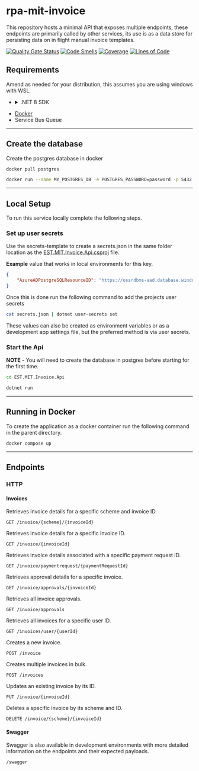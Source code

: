 # rpa-mit-invoice

This repository hosts a minimal API that exposes multiple endpoints, these endpoints are primarily called by other services, its use is as a data store for persisting data on in flight manual invoice templates.

[![Quality Gate Status](https://sonarcloud.io/api/project_badges/measure?project=rpa-mit-invoice&metric=alert_status)](https://sonarcloud.io/summary/new_code?id=rpa-mit-invoice) [![Code Smells](https://sonarcloud.io/api/project_badges/measure?project=rpa-mit-invoice&metric=code_smells)](https://sonarcloud.io/summary/new_code?id=rpa-mit-invoice) [![Coverage](https://sonarcloud.io/api/project_badges/measure?project=rpa-mit-invoice&metric=coverage)](https://sonarcloud.io/summary/new_code?id=rpa-mit-invoice) [![Lines of Code](https://sonarcloud.io/api/project_badges/measure?project=rpa-mit-invoice&metric=ncloc)](https://sonarcloud.io/summary/new_code?id=rpa-mit-invoice)
## Requirements

Amend as needed for your distribution, this assumes you are using windows with WSL.
- <details>
    <summary> .NET 8 SDK </summary>
    

    #### Basic instructions for installing the .NET 8 SDK on a debian based system.
  
    Amend as needed for your distribution.

    ```bash
    wget https://packages.microsoft.com/config/debian/12/packages-microsoft-prod.deb -O packages-microsoft-prod.deb
    sudo dpkg -i packages-microsoft-prod.deb
    sudo apt-get update && sudo apt-get install -y dotnet-sdk-8.0
    ```
</details>

- [Docker](https://docs.docker.com/desktop/install/linux-install/)
- Service Bus Queue

---
## Create the database

Create the postgres database in docker

```bash
docker pull postgres
```
```bash
docker run --name MY_POSTGRES_DB -e POSTGRES_PASSWORD=password -p 5432:5432 -d postgres
```

---
## Local Setup

To run this service locally complete the following steps.
### Set up user secrets

Use the secrets-template to create a secrets.json in the same folder location as the [EST.MIT.Invoice.Api.csproj](https://github.com/DEFRA/rpa-mit-invoice/blob/main/EST.MIT.Invoice.Api/EST.MIT.Invoice.Api.csproj) file. 

**Example** value that works in local environments for this key.

```json
{
    "AzureADPostgreSQLResourceID": "https://ossrdbms-aad.database.windows.net/.default"
}
```

Once this is done run the following command to add the projects user secrets

```bash
cat secrets.json | dotnet user-secrets set
```

These values can also be created as environment variables or as a development app settings file, but the preferred method is via user secrets.

### Start the Api

**NOTE** - You will need to create the database in postgres before starting for the first time.

```bash
cd EST.MIT.Invoice.Api
```

```bash
dotnet run
```

---
## Running in Docker

To create the application as a docker container run the following command in the parent directory.

```bash
docker compose up
```

---
## Endpoints

### HTTP

#### Invoices

Retrieves invoice details for a specific scheme and invoice ID.
```http
GET /invoice/{scheme}/{invoiceId} 
``` 

Retrieves invoice details for a specific invoice ID.
```http
GET /invoice/{invoiceId} 
``` 

Retrieves invoice details associated with a specific payment request ID.
```http
GET /invoice/paymentrequest/{paymentRequestId} 
``` 

Retrieves approval details for a specific invoice.
```http
GET /invoice/approvals/{invoiceId} 
``` 

Retrieves all invoice approvals.
```http
GET /invoice/approvals 
``` 

Retrieves all invoices for a specific user ID.
```http
GET /invoices/user/{userId} 
``` 

Creates a new invoice.
```http
POST /invoice 
``` 

Creates multiple invoices in bulk.
```http
POST /invoices 
``` 

Updates an existing invoice by its ID.
```http
PUT /invoice/{invoiceId} 
``` 

Deletes a specific invoice by its scheme and ID.
```http
DELETE /invoice/{scheme}/{invoiceId} 
``` 

#### Swagger

Swagger is also available in development environments with more detailed information on the endpoints and their expected payloads.
```http
/swagger
```

